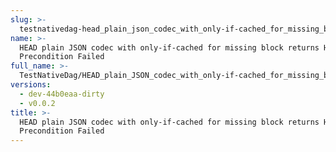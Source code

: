 ```yaml
---
slug: >-
  testnativedag-head_plain_json_codec_with_only-if-cached_for_missing_block_returns_http_412_precondition_failed
name: >-
  HEAD plain JSON codec with only-if-cached for missing block returns HTTP 412
  Precondition Failed
full_name: >-
  TestNativeDag/HEAD_plain_JSON_codec_with_only-if-cached_for_missing_block_returns_HTTP_412_Precondition_Failed
versions:
  - dev-44b0eaa-dirty
  - v0.0.2
title: >-
  HEAD plain JSON codec with only-if-cached for missing block returns HTTP 412
  Precondition Failed
---
```


